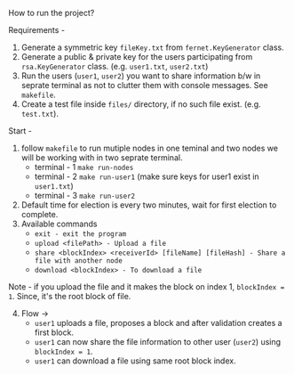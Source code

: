 How to run the project?

Requirements - 
1. Generate a symmetric key `fileKey.txt` from `fernet.KeyGenerator` class.
2. Generate a public & private key for the users participating from `rsa.KeyGenerator` class. (e.g. `user1.txt`, `user2.txt`)
3. Run the users (`user1`, `user2`) you want to share information b/w in seprate terminal as not to clutter them with console messages. See `makefile`.
4. Create a test file inside `files/` directory, if no such file exist. (e.g. `test.txt`).

Start - 
1. follow `makefile` to run mutiple nodes in one teminal and two nodes we will be working with in two seprate terminal.
   - terminal - 1 `make run-nodes`
   - terminal - 2 `make run-user1`  (make sure keys for user1 exist in `user1.txt`)
   - terminal - 3 `make run-user2`
2. Default time for election is every two minutes, wait for first election to complete.
3. Available commands
   - `exit - exit the program`
   - `upload <filePath> - Upload a file`
   - `share <blockIndex> <receiverId> [fileName] [fileHash] - Share a file with another node`
   - `download <blockIndex> - To download a file`
     
Note - if you upload the file and it makes the block on index 1, `blockIndex = 1`. Since, it's the root block of file.

4. Flow -> 
   -  `user1` uploads a file, proposes a block and after validation creates a first block.
   -  `user1` can now share the file information to other user (`user2`) using `blockIndex = 1`.
   -  `user1` can download a file using same root block index.
